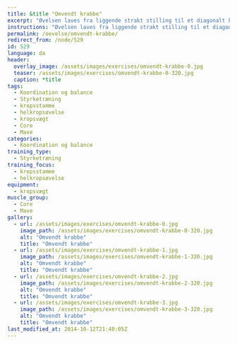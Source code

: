 ```yaml
---
title: &title "Omvendt krabbe"
excerpt: "Øvelsen laves fra liggende strakt stilling til et diagonalt kryds hånd til fod. Hele kroppen løftes fra gulvet. Kan laves ved at gentage bevægelsen på samme diagonal eller ved skift af diagonal."
instructions: "Øvelsen laves fra liggende strakt stilling til et diagonalt kryds hånd til fod. Hele kroppen løftes fra gulvet. Kan laves ved at gentage bevægelsen på samme diagonal eller ved skift af diagonal."
permalink: /oevelse/omvendt-krabbe/
redirect_from: /node/529
id: 529
language: da
header:
  overlay_image: /assets/images/exercises/omvendt-krabbe-0.jpg
  teaser: /assets/images/exercises/omvendt-krabbe-0-320.jpg
  caption: *title
tags:
  - Koordination og balance
  - Styrketræning
  - kropsstamme
  - helkropsøvelse
  - kropsvægt
  - Core
  - Mave
categories:
  - Koordination og balance
training_type: 
  - Styrketræning
training_focus: 
  - kropsstamme
  - helkropsøvelse
equipment:
  - kropsvægt
muscle_group:
  - Core
  - Mave
gallery:
  - url: /assets/images/exercises/omvendt-krabbe-0.jpg
    image_path: /assets/images/exercises/omvendt-krabbe-0-320.jpg
    alt: "Omvendt krabbe"
    title: "Omvendt krabbe"
  - url: /assets/images/exercises/omvendt-krabbe-1.jpg
    image_path: /assets/images/exercises/omvendt-krabbe-1-320.jpg
    alt: "Omvendt krabbe"
    title: "Omvendt krabbe"
  - url: /assets/images/exercises/omvendt-krabbe-2.jpg
    image_path: /assets/images/exercises/omvendt-krabbe-2-320.jpg
    alt: "Omvendt krabbe"
    title: "Omvendt krabbe"
  - url: /assets/images/exercises/omvendt-krabbe-3.jpg
    image_path: /assets/images/exercises/omvendt-krabbe-3-320.jpg
    alt: "Omvendt krabbe"
    title: "Omvendt krabbe"
last_modified_at: 2014-10-12T21:40:05Z
---
```



